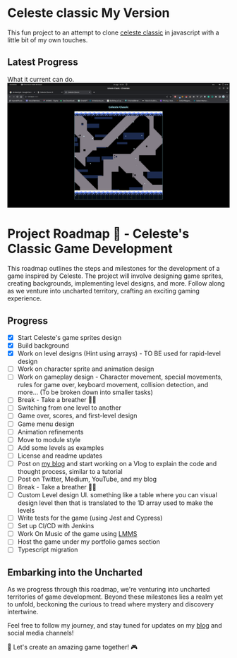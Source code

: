 # Celeste classic My Version

This fun project to an attempt to clone [celeste classic](https://mattmakesgames.itch.io/celesteclassic) in javascript with a little bit of my own touches.

## Latest Progress

What it current can do.
![LATEST](images/latest-progress.png)

# Project Roadmap 🚀 - Celeste's Classic Game Development

This roadmap outlines the steps and milestones for the development of a game inspired by Celeste. The project will involve designing game sprites, creating backgrounds, implementing level designs, and more. Follow along as we venture into uncharted territory, crafting an exciting gaming experience.

## Progress

- [x] Start Celeste's game sprites design
- [x] Build background
- [x] Work on level designs (Hint using arrays) - TO BE used for rapid-level design
- [ ] Work on character sprite and animation design
- [ ] Work on gameplay design - Character movement, special movements, rules for game over, keyboard movement, collision detection, and more... (To be broken down into smaller tasks)
- [ ] Break - Take a breather 😮‍💨
- [ ] Switching from one level to another
- [ ] Game over, scores, and first-level design
- [ ] Game menu design
- [ ] Animation refinements
- [ ] Move to module style
- [ ] Add some levels as examples
- [ ] License and readme updates
- [ ] Post on [my blog](https://www.notion.so/My-Portfolio-Update-805e0a494f9344318646ac65cabc3b6e?pvs=21) and start working on a Vlog to explain the code and thought process, similar to a tutorial
- [ ] Post on Twitter, Medium, YouTube, and my blog
- [ ] Break - Take a breather 😮‍💨
- [ ] Custom Level design UI. something like a table where you can visual design level then that is translated to the 1D array used to make the levels
- [ ] Write tests for the game (using Jest and Cypress)
- [ ] Set up CI/CD with Jenkins
- [ ] Work On Music of the game using [LMMS](https://lmms.io/)
- [ ] Host the game under my portfolio games section
- [ ] Typescript migration

## Embarking into the Uncharted

As we progress through this roadmap, we're venturing into uncharted territories of game development. Beyond these milestones lies a realm yet to unfold, beckoning the curious to tread where mystery and discovery intertwine.

Feel free to follow my journey, and stay tuned for updates on my [blog](https://medium.com/@edwinchebiikibet) and social media channels!

🚀 Let's create an amazing game together! 🎮
